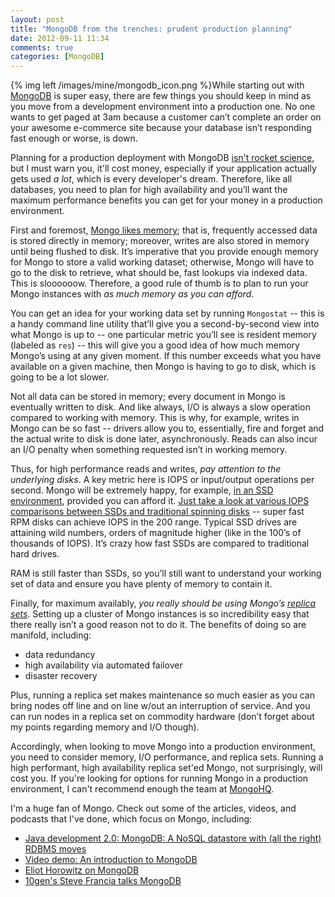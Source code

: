 ```yaml
---
layout: post
title: "MongoDB from the trenches: prudent production planning"
date: 2012-09-11 11:34
comments: true
categories: [MongoDB]
---
```


{% img left /images/mine/mongodb_icon.png %}While starting out with [MongoDB](http://http://www.Mongodb.org/) is super easy, there are few things you should keep in mind as you move from a development environment into a production one. No one wants to get paged at 3am because a customer can’t complete an order on your awesome e-commerce site because your database isn’t responding fast enough or worse, is down.


Planning for a production deployment with MongoDB [isn't rocket science](http://www.mongodb.org/display/DOCS/Production+Notes), but I must warn you, it'll cost money, especially if your application actually gets used _a lot_, which is every developer's dream. Therefore, like all databases, you need to plan for high availability and you’ll want the maximum performance benefits you can get for your money in a production environment. 

First and foremost, [Mongo likes memory](http://www.mongodb.org/display/DOCS/Caching); that is, frequently accessed data is stored directly in memory; moreover, writes are also stored in memory until being flushed to disk. It’s imperative that you provide enough memory for Mongo to store a valid working dataset; otherwise, Mongo will have to go to the disk to retrieve, what should be, fast lookups via indexed data. This is sloooooow. Therefore, a good rule of thumb is to plan to run your Mongo instances with _as much memory as you can afford_. 

You can get an idea for your working data set by running `Mongostat` -- this is a handy command line utility that’ll give you a second-by-second view into what Mongo is up to -- one particular metric you’ll see is resident memory (labeled as `res`) -- this will give you a good idea of how much memory Mongo’s using at any given moment. If this number exceeds what you have available on a given machine, then Mongo is having to go to disk, which is going to be a lot slower. 

Not all data can be stored in memory; every document in Mongo is eventually written to disk. And like always, I/O is always a slow operation compared to working with memory. This is why, for example, writes in Mongo can be so fast -- drivers allow you to, essentially, fire and forget and the actual write to disk is done later, asynchronously. Reads can also incur an I/O penalty when something requested isn’t in working memory. 

Thus, for high performance reads and writes, _pay attention to the underlying disks_. A key metric here is IOPS or input/output operations per second. Mongo will be extremely happy, for example, [in an SSD environment](http://www.mongodb.org/display/DOCS/SSD), provided you can afford it. [Just take a look at various IOPS comparisons between SSDs and traditional spinning disks](http://en.wikipedia.org/wiki/IOPS) -- super fast RPM disks can achieve IOPS in the 200 range. Typical SSD drives are attaining wild numbers, orders of magnitude higher (like in the 100’s of thousands of IOPS). It’s crazy how fast SSDs are compared to traditional hard drives. 

RAM is still faster than SSDs, so you’ll still want to understand your working set of data and ensure you have plenty of memory to contain it.  

Finally, for maximum availably, _you really should be using Mongo’s [replica sets](http://www.mongodb.org/display/DOCS/Replica+Sets)_. Setting up a cluster of Mongo instances is so incredibility easy that there really isn’t a good reason not to do it. The benefits of doing so are manifold, including: 

 * data redundancy
 * high availability via automated failover
 * disaster recovery

Plus, running a replica set makes maintenance so much easier as you can bring nodes off line and on line w/out an interruption of service. And you can run nodes in a replica set on commodity hardware (don’t forget about my points regarding memory and I/O though). 

Accordingly, when looking to move Mongo into a production environment, you need to consider memory, I/O performance, and replica sets. Running a high performant, high availability replica set'ed Mongo, not surprisingly, will cost you. If you're looking for options for running Mongo in a production environment, I can't recommend enough the team at [MongoHQ](https://mongohq.com/). 

I'm a huge fan of Mongo. Check out some of the articles, videos, and podcasts that I've done, which focus on Mongo, including:

 * [Java development 2.0: MongoDB: A NoSQL datastore with (all the right) RDBMS moves](http://www.ibm.com/developerworks/java/library/j-javadev2-12/)
 * [Video demo: An introduction to MongoDB](http://public.dhe.ibm.com/software/dw/demos/jmongodb/index.html)
 * [Eliot Horowitz on MongoDB](http://www.ibm.com/developerworks/java/library/j-gloverpodcast/#Horowitz)
 * [10gen's Steve Francia talks MongoDB](http://www.ibm.com/developerworks/java/library/j-gloverpodcast4/index.html#francia)
